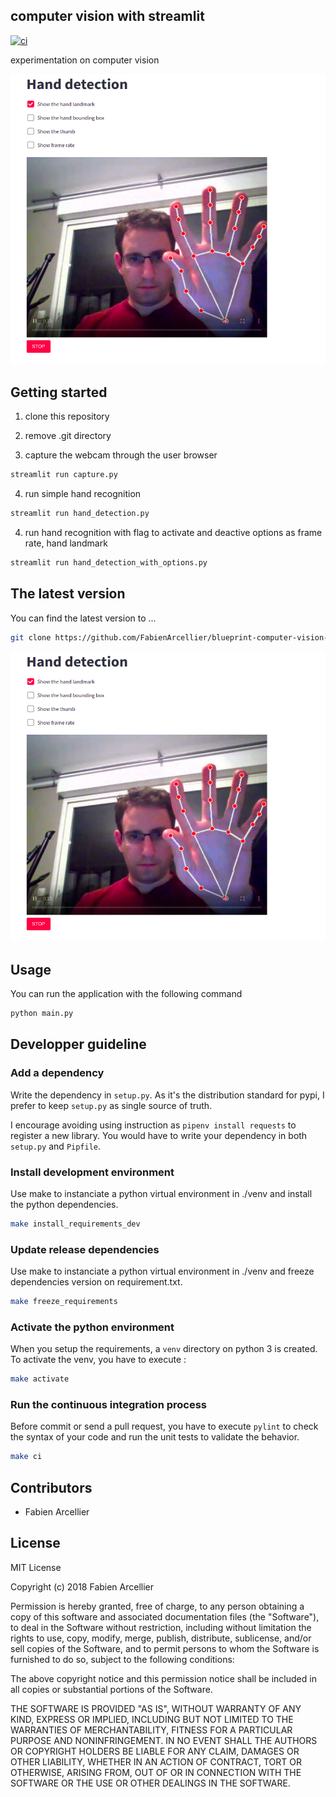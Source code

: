 ## computer vision with streamlit

[![ci](https://github.com/FabienArcellier/spike-computer-vision-streamlit/actions/workflows/main.yml/badge.svg)](https://github.com/FabienArcellier/spike-computer-vision-streamlit/actions/workflows/main.yml)


experimentation on computer vision

![img.png](img.png)

## Getting started

1. clone this repository

2. remove .git directory

3. capture the webcam through the user browser

```bash
streamlit run capture.py
```

4. run simple hand recognition

```bash
streamlit run hand_detection.py
```

4. run hand recognition with flag to activate and deactive options as frame rate, hand landmark

```bash
streamlit run hand_detection_with_options.py
```

## The latest version

You can find the latest version to ...

```bash
git clone https://github.com/FabienArcellier/blueprint-computer-vision-python.git
```

![img.png](img.png)

## Usage

You can run the application with the following command

```bash
python main.py
```

## Developper guideline

### Add a dependency

Write the dependency in ``setup.py``. As it's the distribution standard for pypi,
I prefer to keep ``setup.py`` as single source of truth.

I encourage avoiding using instruction as ``pipenv install requests`` to register
a new library. You would have to write your dependency in both ``setup.py`` and ``Pipfile``.

### Install development environment

Use make to instanciate a python virtual environment in ./venv and install the
python dependencies.

```bash
make install_requirements_dev
```

### Update release dependencies

Use make to instanciate a python virtual environment in ./venv and freeze
dependencies version on requirement.txt.

```bash
make freeze_requirements
```

### Activate the python environment

When you setup the requirements, a `venv` directory on python 3 is created.
To activate the venv, you have to execute :

```bash
make activate
```

### Run the continuous integration process

Before commit or send a pull request, you have to execute `pylint` to check the syntax
of your code and run the unit tests to validate the behavior.

```bash
make ci
```

## Contributors

* Fabien Arcellier

## License

MIT License

Copyright (c) 2018 Fabien Arcellier

Permission is hereby granted, free of charge, to any person obtaining a copy
of this software and associated documentation files (the "Software"), to deal
in the Software without restriction, including without limitation the rights
to use, copy, modify, merge, publish, distribute, sublicense, and/or sell
copies of the Software, and to permit persons to whom the Software is
furnished to do so, subject to the following conditions:

The above copyright notice and this permission notice shall be included in all
copies or substantial portions of the Software.

THE SOFTWARE IS PROVIDED "AS IS", WITHOUT WARRANTY OF ANY KIND, EXPRESS OR
IMPLIED, INCLUDING BUT NOT LIMITED TO THE WARRANTIES OF MERCHANTABILITY,
FITNESS FOR A PARTICULAR PURPOSE AND NONINFRINGEMENT. IN NO EVENT SHALL THE
AUTHORS OR COPYRIGHT HOLDERS BE LIABLE FOR ANY CLAIM, DAMAGES OR OTHER
LIABILITY, WHETHER IN AN ACTION OF CONTRACT, TORT OR OTHERWISE, ARISING FROM,
OUT OF OR IN CONNECTION WITH THE SOFTWARE OR THE USE OR OTHER DEALINGS IN THE
SOFTWARE.
